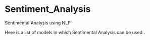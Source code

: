 # Sentiment_Analysis
Sentimental Analysis using NLP

Here is a list of models in which Sentimental Analysis can be used .
